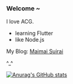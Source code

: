 ### Welcome ~

I love ACG.

+ learning Flutter
+ like Node.js

My Blog: <a href="https://kamio.misuzu.moe">Maimai Suirai</a><br/>

^_^

[![Anurag's GitHub stats](https://github-readme-stats.vercel.app/api?username=Amarillys)](https://github.com/anuraghazra/github-readme-stats)
